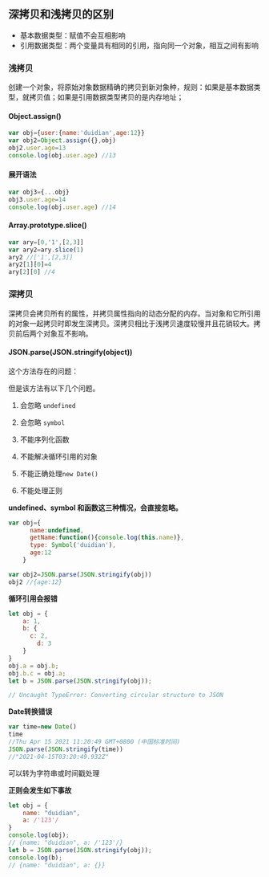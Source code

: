 ## 深拷贝和浅拷贝的区别

+ 基本数据类型：赋值不会互相影响
+ 引用数据类型：两个变量具有相同的引用，指向同一个对象，相互之间有影响

### 浅拷贝

创建一个对象，将原始对象数据精确的拷贝到新对象种，规则：如果是基本数据类型，就拷贝值；如果是引用数据类型拷贝的是内存地址；

#### Object.assign()
```js
var obj={user:{name:'duidian',age:12}}
var obj2=Object.assign({},obj)
obj2.user.age=13
console.log(obj.user.age) //13
```

#### 展开语法
```js
var obj3={...obj}
obj3.user.age=14
console.log(obj.user.age) //14
```

#### Array.prototype.slice()

```js
var ary=[0,'1',[2,3]]
var ary2=ary.slice(1)
ary2 //['1',[2,3]]
ary2[1][0]=4
ary[2][0] //4
```


### 深拷贝

深拷贝会拷贝所有的属性，并拷贝属性指向的动态分配的内存。当对象和它所引用的对象一起拷贝时即发生深拷贝。深拷贝相比于浅拷贝速度较慢并且花销较大。拷贝前后两个对象互不影响。

#### JSON.parse(JSON.stringify(object))

这个方法存在的问题：

但是该方法有以下几个问题。

1. 会忽略 `undefined`

2. 会忽略 `symbol`

3. 不能序列化函数

4. 不能解决循环引用的对象

5. 不能正确处理`new Date()`

6. 不能处理正则

**undefined、symbol 和函数这三种情况，会直接忽略。**

```js
var obj={
      name:undefined,
      getName:function(){console.log(this.name)},
      type: Symbol('duidian'),
      age:12
    }

var obj2=JSON.parse(JSON.stringify(obj))
obj2 //{age:12}
```

**循环引用会报错**

```js
let obj = {
    a: 1,
    b: {
      c: 2,
   		d: 3
    }
}
obj.a = obj.b;
obj.b.c = obj.a;
let b = JSON.parse(JSON.stringify(obj));

// Uncaught TypeError: Converting circular structure to JSON
```
**Date转换错误**
```js
var time=new Date()
time
//Thu Apr 15 2021 11:20:49 GMT+0800 (中国标准时间)
JSON.parse(JSON.stringify(time))
//"2021-04-15T03:20:49.932Z"
```
可以转为字符串或时间戳处理

**正则会发生如下事故**

```js
let obj = {
    name: "duidian",
    a: /'123'/
}
console.log(obj);
// {name: "duidian", a: /'123'/}
let b = JSON.parse(JSON.stringify(obj));
console.log(b);
// {name: "duidian", a: {}}
```
